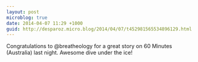 ```yaml
---
layout: post
microblog: true
date: 2014-04-07 11:29 +1000
guid: http://desparoz.micro.blog/2014/04/07/t452981565534896129.html
---
```

Congratulations to @breatheology for  a great story on 60 Minutes (Australia) last night. Awesome dive under the ice!
